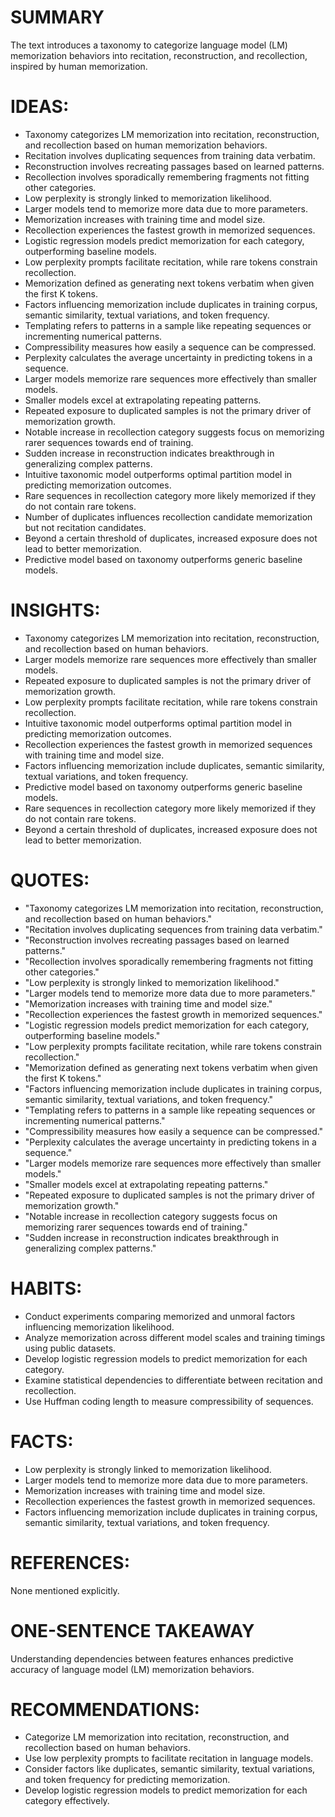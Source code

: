 # SUMMARY
The text introduces a taxonomy to categorize language model (LM) memorization behaviors into recitation, reconstruction, and recollection, inspired by human memorization.

# IDEAS:
- Taxonomy categorizes LM memorization into recitation, reconstruction, and recollection based on human memorization behaviors.
- Recitation involves duplicating sequences from training data verbatim.
- Reconstruction involves recreating passages based on learned patterns.
- Recollection involves sporadically remembering fragments not fitting other categories.
- Low perplexity is strongly linked to memorization likelihood.
- Larger models tend to memorize more data due to more parameters.
- Memorization increases with training time and model size.
- Recollection experiences the fastest growth in memorized sequences.
- Logistic regression models predict memorization for each category, outperforming baseline models.
- Low perplexity prompts facilitate recitation, while rare tokens constrain recollection.
- Memorization defined as generating next tokens verbatim when given the first K tokens.
- Factors influencing memorization include duplicates in training corpus, semantic similarity, textual variations, and token frequency.
- Templating refers to patterns in a sample like repeating sequences or incrementing numerical patterns.
- Compressibility measures how easily a sequence can be compressed.
- Perplexity calculates the average uncertainty in predicting tokens in a sequence.
- Larger models memorize rare sequences more effectively than smaller models.
- Smaller models excel at extrapolating repeating patterns.
- Repeated exposure to duplicated samples is not the primary driver of memorization growth.
- Notable increase in recollection category suggests focus on memorizing rarer sequences towards end of training.
- Sudden increase in reconstruction indicates breakthrough in generalizing complex patterns.
- Intuitive taxonomic model outperforms optimal partition model in predicting memorization outcomes.
- Rare sequences in recollection category more likely memorized if they do not contain rare tokens.
- Number of duplicates influences recollection candidate memorization but not recitation candidates.
- Beyond a certain threshold of duplicates, increased exposure does not lead to better memorization.
- Predictive model based on taxonomy outperforms generic baseline models.

# INSIGHTS:
- Taxonomy categorizes LM memorization into recitation, reconstruction, and recollection based on human behaviors.
- Larger models memorize rare sequences more effectively than smaller models.
- Repeated exposure to duplicated samples is not the primary driver of memorization growth.
- Low perplexity prompts facilitate recitation, while rare tokens constrain recollection.
- Intuitive taxonomic model outperforms optimal partition model in predicting memorization outcomes.
- Recollection experiences the fastest growth in memorized sequences with training time and model size.
- Factors influencing memorization include duplicates, semantic similarity, textual variations, and token frequency.
- Predictive model based on taxonomy outperforms generic baseline models.
- Rare sequences in recollection category more likely memorized if they do not contain rare tokens.
- Beyond a certain threshold of duplicates, increased exposure does not lead to better memorization.

# QUOTES:
- "Taxonomy categorizes LM memorization into recitation, reconstruction, and recollection based on human behaviors."
- "Recitation involves duplicating sequences from training data verbatim."
- "Reconstruction involves recreating passages based on learned patterns."
- "Recollection involves sporadically remembering fragments not fitting other categories."
- "Low perplexity is strongly linked to memorization likelihood."
- "Larger models tend to memorize more data due to more parameters."
- "Memorization increases with training time and model size."
- "Recollection experiences the fastest growth in memorized sequences."
- "Logistic regression models predict memorization for each category, outperforming baseline models."
- "Low perplexity prompts facilitate recitation, while rare tokens constrain recollection."
- "Memorization defined as generating next tokens verbatim when given the first K tokens."
- "Factors influencing memorization include duplicates in training corpus, semantic similarity, textual variations, and token frequency."
- "Templating refers to patterns in a sample like repeating sequences or incrementing numerical patterns."
- "Compressibility measures how easily a sequence can be compressed."
- "Perplexity calculates the average uncertainty in predicting tokens in a sequence."
- "Larger models memorize rare sequences more effectively than smaller models."
- "Smaller models excel at extrapolating repeating patterns."
- "Repeated exposure to duplicated samples is not the primary driver of memorization growth."
- "Notable increase in recollection category suggests focus on memorizing rarer sequences towards end of training."
- "Sudden increase in reconstruction indicates breakthrough in generalizing complex patterns."

# HABITS:
- Conduct experiments comparing memorized and unmoral factors influencing memorization likelihood.
- Analyze memorization across different model scales and training timings using public datasets.
- Develop logistic regression models to predict memorization for each category.
- Examine statistical dependencies to differentiate between recitation and recollection.
- Use Huffman coding length to measure compressibility of sequences.

# FACTS:
- Low perplexity is strongly linked to memorization likelihood.
- Larger models tend to memorize more data due to more parameters.
- Memorization increases with training time and model size.
- Recollection experiences the fastest growth in memorized sequences.
- Factors influencing memorization include duplicates in training corpus, semantic similarity, textual variations, and token frequency.

# REFERENCES:
None mentioned explicitly.

# ONE-SENTENCE TAKEAWAY
Understanding dependencies between features enhances predictive accuracy of language model (LM) memorization behaviors.

# RECOMMENDATIONS:
- Categorize LM memorization into recitation, reconstruction, and recollection based on human behaviors.
- Use low perplexity prompts to facilitate recitation in language models.
- Consider factors like duplicates, semantic similarity, textual variations, and token frequency for predicting memorization.
- Develop logistic regression models to predict memorization for each category effectively.